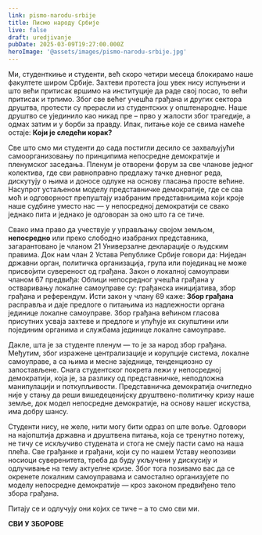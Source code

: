 ```yaml
---
link: pismo-narodu-srbije
title: Писмо народу Србије
live: false
draft: uredjivanje
pubDate: 2025-03-09T19:27:00.000Z
heroImage: '@assets/images/pismo-narodu-srbije.jpg'
---
```

Ми, студенткиње и студенти, већ скоро четири месеца блокирамо наше факултете широм Србије. Захтеви протеста још увек нису испуњени и што већи притисак вршимо на институције да раде свој посао, то већи притисак и трпимо. Због све већег учешћа грађана и других сектора друштва, протести су прерасли из студентских у општенародне. Наше друштво се ујединило као никад пре – прво у жалости због трагедије, а одмах затим и у борби за правду. Ипак, питање које се свима намеће остаје: **Који је следећи корак?**

Све што смо ми студенти до сада постигли десило се захваљујући самоорганизовању по принципима непосредне демократије и пленумског заседања. Пленум је отворени форум за све чланове једног колектива, где сви равноправно предлажу тачке дневног реда, дискутују о њима и доносе одлуке на основу гласања просте већине. Насупрот устаљеном моделу представничке демократије, где се сва моћ и одговорност препуштају изабраним представницима који кроје наше судбине уместо нас — у непосредној демократији се свако једнако пита и једнако је одговоран за оно што га се тиче.

Свако има право да учествује у управљању својом земљом, **непосредно** или преко слободно изабраних представника, загарантовано је чланом 21 Универзалне декларације о људским правима. Док нам члан 2 Устава Републике Србије говори да: Ниједан државни орган, политичка организација, група или појединац не може присвојити сувереност од грађана. Закон о локалној самоуправи чланом 67 предвиђа: Облици непосредног учешћа грађана у остваривању локалне самоуправе су: грађанска иницијатива, збор грађана и референдум. Исти закон у члану 69 каже: **Збор грађана** расправља и даје предлоге о питањима из надлежности органа јединице локалне самоуправе. Збор грађана већином гласова присутних усваја захтеве и предлоге и упућује их скупштини или појединим органима и службама јединице локалне самоуправе.

Дакле, шта је за студенте пленум — то је за народ збор грађана. Међутим, због изражене централизације и корупције система, локалне самоуправе, а са њима и месне заједнице, тенденциозно су запостављене. Снага студентског покрета лежи у непосредној демократији, која је, за разлику од представничке, неподложна манипулацији и поткупљивости. Представничка демократија очигледно није у стању да реши вишедеценијску друштвено-политичку кризу наше земље, док модел непосредне демократије, на основу нашег искуства, има добру шансу. 

Студенти нису, не желе, нити могу бити одраз оп ште воље. Одговори на најопштија државна и друштвена питања, која се тренутно потежу, не тичу се искључиво студената и стога не смеју пасти само на наша плећа. Све грађанке и грађани, који су по нашем Уставу неопозиви носиоци суверенитета, треба да буду укључени у дискусију и одлучивање на тему актуелне кризе. Због тога позивамо вас да се окренете локалним самоуправама и самостално организујете по моделу непосредне демократије — кроз законом предвиђено тело збора грађана.

Питају се и одлучују они којих се тиче – а то смо сви ми.

**СВИ У ЗБОРОВЕ**
